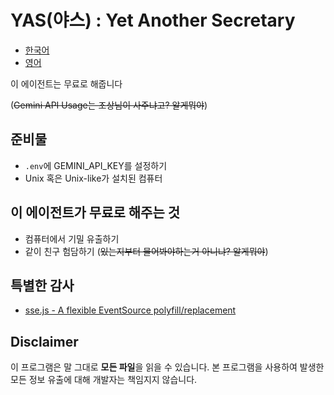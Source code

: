 # YAS(야스) : Yet Another Secretary

- [한국어](README.md)
- [영어](README.en.md)

이 에이전트는 무료로 해줍니다

(~~Gemini API Usage는 조상님이 사주냐고? 알게뭐야~~)

## 준비물

- `.env`에 GEMINI_API_KEY를 설정하기
- Unix 혹은 Unix-like가 설치된 컴퓨터

## 이 에이전트가 무료로 해주는 것

- 컴퓨터에서 기밀 유출하기
- 같이 친구 험담하기 (~~있는지부터 물어봐야하는거 아니냐? 알게뭐야~~)

## 특별한 감사

- [sse.js - A flexible EventSource polyfill/replacement](https://github.com/mpetazzoni/sse.js)

## Disclaimer

이 프로그램은 말 그대로 **모든 파일**을 읽을 수 있습니다.
본 프로그램을 사용하여 발생한 모든 정보 유출에 대해 개발자는 책임지지 않습니다.
